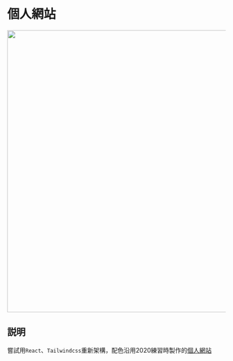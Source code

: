 # 個人網站
<div align="center">
  <img src="https://i.imgur.com/3Rtvyuf.png" width="650">
</div>


## 説明
嘗試用`React`、`Tailwindcss`重新架構，配色沿用2020練習時製作的[個人網站](https://livehighvu06.github.io/chenyixian/)
